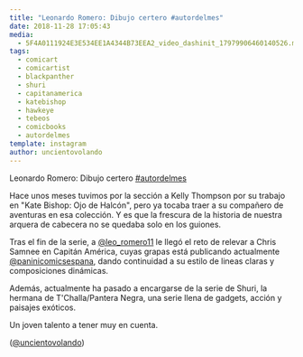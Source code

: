 ```yaml
---
title: "Leonardo Romero: Dibujo certero #autordelmes"
date: 2018-11-28 17:05:43
media: 
  - 5F4A0111924E3E534EE1A4344B73EEA2_video_dashinit_17979906460140526.mp4
tags: 
  - comicart
  - comicartist
  - blackpanther
  - shuri
  - capitanamerica
  - katebishop
  - hawkeye
  - tebeos
  - comicbooks
  - autordelmes
template: instagram
author: uncientovolando
---
```


Leonardo Romero: Dibujo certero [#autordelmes](/tags/autordelmes)

Hace unos meses tuvimos por la sección a Kelly Thompson por su trabajo en "Kate Bishop: Ojo de Halcón", pero ya tocaba traer a su compañero de aventuras en esa colección. Y es que la frescura de la historia de nuestra arquera de cabecera no se quedaba solo en los guiones.

Tras el fin de la serie, a [@leo_romero11](https://instagram.com/leo_romero11) le llegó el reto de relevar a Chris Samnee en Capitán América, cuyas grapas está publicando actualmente [@paninicomicsespana](https://instagram.com/paninicomicsespana), dando continuidad a su estilo de lineas claras y composiciones dinámicas.

Además, actualmente ha pasado a encargarse de la serie de Shuri, la hermana de T'Challa/Pantera Negra, una serie llena de gadgets, acción y paisajes exóticos.

Un joven talento a tener muy en cuenta.

([@uncientovolando](https://instagram.com/uncientovolando))
